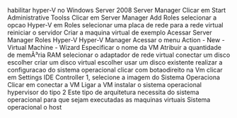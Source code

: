 habilitar hyper-V no Windows Server 2008 Server Manager Clicar em Start Administrative Toolss Clicar em Server Manager Add Roles selecionar a opcao Hyper-V em Roles selecionar uma placa de rede para a rede virtual reiniciar o servidor Criar a maquina virtual de exemplo Acessar Server Manager Roles Hyper-V Hyper-V Manager Acessar o menu Action - New - Virtual Machine - Wizard Especificar o nome da VM Atribuir a quantidade de memÃ³ria RAM selecionar o adaptador de rede virtual conectar um disco escolher criar um disco virtual escolher usar um disco existente realizar a configuracao do sistema operacional clicar com botaodireito na Vm clicar em Settings IDE Controller 1, selecione a imagem do Sistema Operaciona Clicar em conectar a VM Ligar a VM instalar o sistema operacional hypervisor do tipo 2 Este tipo de arquitetura necessita do sistema operacional para que sejam executadas as maquinas virtuais Sistema operacional o host
